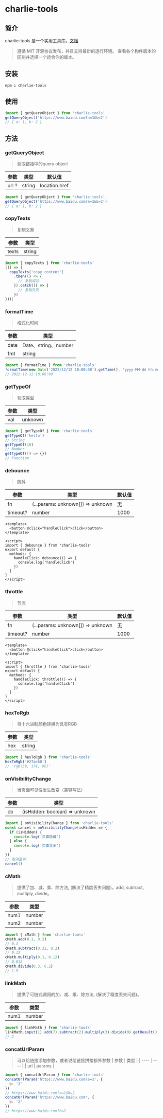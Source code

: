 # charlie-tools

## 简介

charlie-tools 是一个实用工具库。[文档](https://charlieeeeee.github.io/charlie-tools/)
> 遵循 MIT 开源协议发布，并且支持最新的运行环境。 查看各个构件版本的区别并选择一个适合你的版本。


## 安装
```shell
npm i charlie-tools
```

## 使用
```js
import { getQueryObject } from 'charlie-tools'
getQueryObject('https://www.baidu.com?a=1&b=2')
// { a: 1, b: 2 }
```

## 方法

### getQueryObject
> 获取链接中的query object

|  参数   | 类型  | 默认值 |
|  ----  | ----  | ----  |
| url ?  | string | location.href |

```js
import { getQueryObject } from 'charlie-tools'
getQueryObject('https://www.baidu.com?a=1&b=2')
// { a: 1, b: 2 }
```

### copyTexts
> 复制文案

|  参数   | 类型  |
|  ----  | ----  |
| texts   | string |
```js
import { copyTexts } from 'charlie-tools'
(() => {
  copyTexts('copy content')
    .then(() => {
      // 复制成功
    }).catch(() => {
      // 复制失败
    })
})()
```

### formatTime
> 格式化时间

|  参数   | 类型  |
|  ----  | ----  |
| date   | Date、string、number |
| fmt   | string|

```js
import { formatTime } from 'charlie-tools'
formatTime(new Date('2022/12/12 10:00:00').getTime(), 'yyyy-MM-dd hh:mm:ss')
// 2022-12-12 10:00:00
```

### getTypeOf
> 获取类型

|  参数   | 类型  |
|  ----  | ----  |
| val   | unknown |

```js
import { getTypeOf } from 'charlie-tools'
getTypeOf('hello')
// String
getTypeOf(10)
// Number
getTypeOf(() => {})
// Function
```

### debounce
> 防抖

|  参数   | 类型  |  默认值  |
|  ----  | ----  | ----  |
| fn   | (...params: unknown[]) => unknown | 无 |
| timeout?   | number | 1000 |

```vue
<template>
  <button @click="handleClick">click</button>
</template>

<script>
import { debounce } from 'charlie-tools'
export default {
  methods: {
    handleClick: debounce(() => {
      console.log('handleClick')
    })
  }
}
</script>
```

### throttle
> 节流

|  参数   | 类型  |  默认值  |
|  ----  | ----  | ----  |
| fn   | (...params: unknown[]) => unknown | 无 |
| timeout?   | number | 1000 |

```vue
<template>
  <button @click="handleClick">click</button>
</template>

<script>
import { throttle } from 'charlie-tools'
export default {
  methods: {
    handleClick: throttle(() => {
      console.log('handleClick')
    })
  }
}
</script>
```

### hexToRgb
> 将十六进制颜色转换为具有RGB

|  参数   | 类型  |
|  ----  | ----  |
| hex | string  |

```js
import { hexToRgb } from 'charlie-tools'
hexToRgb('#27ae60')
// 'rgb(39, 174, 96)'
```

### onVisibilityChange
> 当页面可见性发生改变（兼容写法）

|  参数   | 类型  |
|  ----  | ----  |
| cb | (isHidden: boolean) => unknown  |

```js
import { onVisibilityChange } from 'charlie-tools'
const cancel = onVisibilityChange(isHidden => {
  if (isHidden) {
    console.log('页面隐藏')
  } else {
    console.log('页面显示')
  }
})
// 取消监听
cancel()
```

### cMath
> 提供了加、减、乘、除方法, (解决了精度丢失问题)。add, subtract, multiply, divide。

|  参数   |  类型  |
|  ----  |  ----  |
|  num1  | number |
|  num2  | number |

```js
import { cMath } from 'charlie-tools'
cMath.add(0.1, 0.2)
// 0.3
cMath.subtract(0.32, 0.2)
// 0.12
cMath.multiply(0.1, 0.12)
// 0.012
cMath.divide(0.3, 0.2)
// 1.5
```

### linkMath 
> 提供了可链式调用的加、减、乘、除方法, (解决了精度丢失问题)。

|  参数   |  类型  |
|  ----  |  ----  |
|  num1  | number |
```js
import { linkMath } from 'charlie-tools'
linkMath.input(1).add(7).subtract(2).multiply(3).divide(9).getResult()
// 2
```

### concatUrlParam
> 可以给链接添加参数，或者说给链接拼接额外参数
|  参数   |  类型  |
|  ----  |  ----  |
|  url  | params |
```js
import { concatUrlParam } from 'charlie-tools'
concatUrlParam('https://www.baidu.com?a=1', {
  b: '2'
})
// https://www.baidu.com?a=1&b=2
concatUrlParam('https://www.baidu.com', {
  b: '2'
})
// https://www.baidu.com?b=2
```